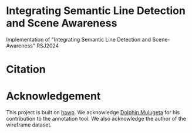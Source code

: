 # Integrating Semantic Line Detection and Scene Awareness
Implementation of  "Integrating Semantic Line Detection and Scene-Awareness" RSJ2024

# Citation 

# Acknowledgement
This project is built on [hawp](https://github.com/cherubicXN/hawp). We acknowledge [Dolphin Mulugeta](https://dododoyo.github.io/) for his contribution to the annotation tool. We also acknowledge the author of the wireframe dataset.

